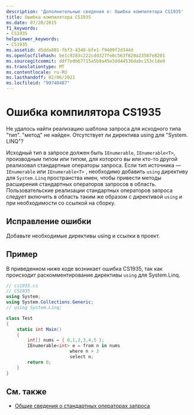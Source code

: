 ```yaml
---
description: 'Дополнительные сведения о: Ошибка компилятора CS1935'
title: Ошибка компилятора CS1935
ms.date: 07/20/2015
f1_keywords:
- CS1935
helpviewer_keywords:
- CS1935
ms.assetid: d5dda801-fbf3-4340-bfe1-f9409f2d344d
ms.openlocfilehash: be1c9283c222cdd327fe8c563f820a23587e8201
ms.sourcegitcommit: ddf7edb67715a5b9a45e3dd44536dabc153c1de0
ms.translationtype: MT
ms.contentlocale: ru-RU
ms.lasthandoff: 02/06/2021
ms.locfileid: "99740487"
---
```

# <a name="compiler-error-cs1935"></a>Ошибка компилятора CS1935

Не удалось найти реализацию шаблона запроса для исходного типа "тип". "метод" не найден. Отсутствует ли директива using для "System. LINQ"?

Исходный тип в запросе должен быть `IEnumerable`, `IEnumerable<T>`, производным типом или типом, для которого вы или кто-то другой реализовал стандартные операторы запроса. Если тип источника — `IEnumerable` или `IEnumerable<T>` , необходимо добавить `using` директиву для `System.Linq` пространства имен, чтобы привести методы расширения стандартных операторов запросов в область. Пользовательские реализации стандартных операторов запроса следует включить в область таким же образом с директивой `using` и при необходимости со ссылкой на сборку.

## <a name="to-correct-this-error"></a>Исправление ошибки

Добавьте необходимые директивы using и ссылки в проект.

## <a name="example"></a>Пример

В приведенном ниже коде возникает ошибка CS1935, так как происходит раскомментирование директивы `using` для System.Linq.

```csharp
// cs1935.cs
// CS1935
using System;
using System.Collections.Generic;
// using System.Linq;

class Test
{
    static int Main()
    {
        int[] nums = { 0,1,2,3,4,5 };
        IEnumerable<int> e = from n in nums
                        where n > 3
                        select n;
        return 0;
    }
}
```

## <a name="see-also"></a>См. также

- [Общие сведения о стандартных операторах запроса](../programming-guide/concepts/linq/standard-query-operators-overview.md)
